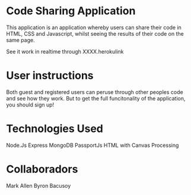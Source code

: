 # Code Sharing Application

This application is an application whereby users can share their code in HTML, CSS and Javascript, whilst seeing the results of their code on the same page. 

See it work in realtime through XXXX.herokulink

# User instructions

Both guest and registered users can peruse through other peoples code and see how they work. But to get the full funcitonality of the application, you should sign up!

# Technologies Used

Node.Js
Express 
MongoDB
PassportJs
HTML with Canvas
Processing

# Collaboradors

Mark Allen
Byron Bacusoy
